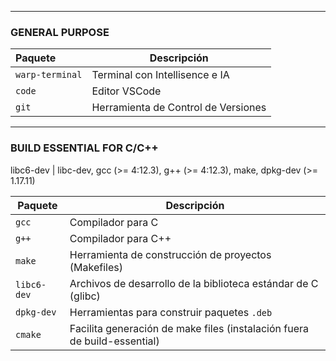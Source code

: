 
---
### GENERAL PURPOSE

| Paquete         | Descripción                         |
| :-------------- | ----------------------------------- |
| `warp-terminal` | Terminal con Intellisence e IA      |
| `code`          | Editor VSCode                       |
| `git`           | Herramienta de Control de Versiones |

---
### BUILD ESSENTIAL FOR C/C++
libc6-dev | libc-dev, gcc (>= 4:12.3), g++ (>= 4:12.3), make, dpkg-dev (>= 1.17.11)

| Paquete     | Descripción                                                               |
| ----------- | ------------------------------------------------------------------------- |
| `gcc`       | Compilador para C                                                         |
| `g++`       | Compilador para C++                                                       |
| `make`      | Herramienta de construcción de proyectos (Makefiles)                      |
| `libc6-dev` | Archivos de desarrollo de la biblioteca estándar de C (glibc)             |
| `dpkg-dev`  | Herramientas para construir paquetes `.deb`                               |
| `cmake`     | Facilita generación de make files (instalación fuera de build-essential)  |
